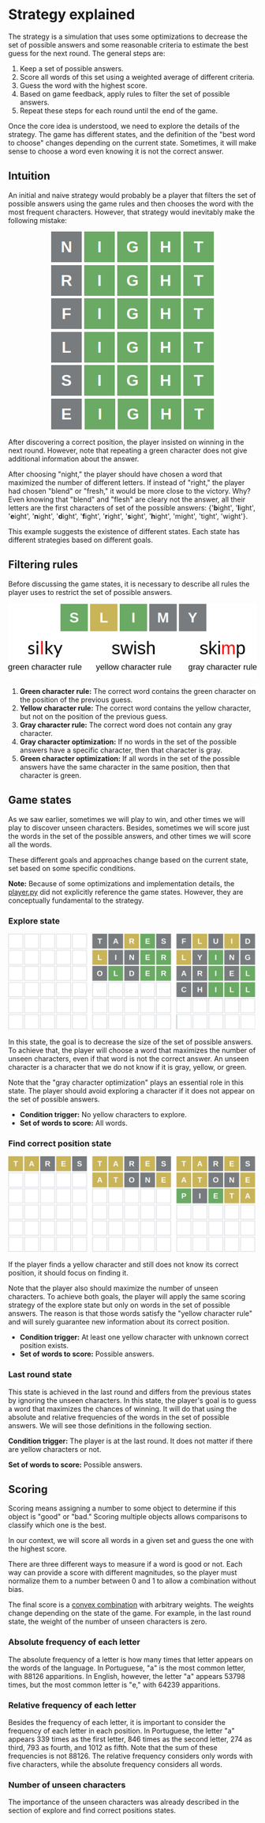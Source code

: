 # Strategy explained

The strategy is a simulation that uses some optimizations to decrease the set of possible answers and some reasonable criteria to estimate the best guess for the next round. The general steps are:

1. Keep a set of possible answers.
2. Score all words of this set using a weighted average of different criteria.
3. Guess the word with the highest score.
4. Based on game feedback, apply rules to filter the set of possible answers.
5. Repeat these steps for each round until the end of the game.

Once the core idea is understood, we need to explore the details of the strategy. The game has different states, and the definition of the "best word to choose" changes depending on the current state. Sometimes, it will make sense to choose a word even knowing it is not the correct answer.

## Intuition

An initial and naive strategy would probably be a player that filters the set of possible answers using the game rules and then chooses the word with the most frequent characters. However, that strategy would inevitably make the following mistake:

<div align="center">
    <img src="meta/case1_en.png">
</div>

After discovering a correct position, the player insisted on winning in the next round. However, note that repeating a green character does not give additional information about the answer.

After choosing "night," the player should have chosen a word that maximized the number of different letters. If instead of "right," the player had chosen "blend" or "fresh," it would be more close to the victory. Why? Even knowing that "blend" and "flesh" are cleary not the answer, all their letters are the first characters of set of the possible answers: {'**b**ight', '**l**ight', '**e**ight', '**n**ight', '**d**ight', '**f**ight', '**r**ight', '**s**ight', '**h**ight', 'might', 'tight', 'wight'}.

This example suggests the existence of different states. Each state has different strategies based on different goals.

## Filtering rules

Before discussing the game states, it is necessary to describe all rules the player uses to restrict the set of possible answers.

<div align="center">
    <img src="meta/filtering_rules.png">
</div>

1. **Green character rule:** The correct word contains the green character on the position of the previous guess.
2. **Yellow character rule:** The correct word contains the yellow character, but not on the position of the previous guess.
3. **Gray character rule:** The correct word does not contain any gray character.
4. **Gray character optimization:** If no words in the set of the possible answers have a specific character, then that character is gray.
5. **Green character optimization:** If all words in the set of the possible answers have the same character in the same position, then that character is green.

## Game states

As we saw earlier, sometimes we will play to win, and other times we will play to discover unseen characters. Besides, sometimes we will score just the words in the set of the possible answers, and other times we will score all the words.

These different goals and approaches change based on the current state, set based on some specific conditions.

**Note:** Because of some optimizations and implementation details, the [player.py](player.py) did not explicitly reference the game states. However, they are conceptually fundamental to the strategy.

### Explore state

<div align="center">
    <img src="meta/explore_state_example.png">
</div>

In this state, the goal is to decrease the size of the set of possible answers. To achieve that, the player will choose a word that maximizes the number of unseen characters, even if that word is not the correct answer. An unseen character is a character that we do not know if it is gray, yellow, or green.

Note that the "gray character optimization" plays an essential role in this state. The player should avoid exploring a character if it does not appear on the set of possible answers.

- **Condition trigger:** No yellow characters to explore.
- **Set of words to score:** All words.

### Find correct position state

<div align="center">
    <img src="meta/find_correct_position_state_example.png">
</div>

If the player finds a yellow character and still does not know its correct position, it should focus on finding it.

Note that the player also should maximize the number of unseen characters. To achieve both goals, the player will apply the same scoring strategy of the explore state but only on words in the set of possible answers. The reason is that those words satisfy the "yellow character rule" and will surely guarantee new information about its correct position.

- **Condition trigger:** At least one yellow character with unknown correct position exists.
- **Set of words to score:** Possible answers.

### Last round state

This state is achieved in the last round and differs from the previous states by ignoring the unseen characters. In this state, the player's goal is to guess a word that maximizes the chances of winning. It will do that using the absolute and relative frequencies of the words in the set of possible answers. We will see those definitions in the following section.

**Condition trigger:** The player is at the last round. It does not matter if there are yellow characters or not.

**Set of words to score:** Possible answers.

## Scoring

Scoring means assigning a number to some object to determine if this object is "good" or "bad." Scoring multiple objects allows comparisons to classify which one is the best.

In our context, we will score all words in a given set and guess the one with the highest score.

There are three different ways to measure if a word is good or not. Each way can provide a score with different magnitudes, so the player must normalize them to a number between 0 and 1 to allow a combination without bias.

The final score is a [convex combination](https://en.wikipedia.org/wiki/Convex_combination) with arbitrary weights. The weights change depending on the state of the game. For example, in the last round state, the weight of the number of unseen characters is zero.

### Absolute frequency of each letter

The absolute frequency of a letter is how many times that letter appears on the words of the language. In Portuguese, "a" is the most common letter, with 88126 apparitions. In English, however, the letter "a" appears 53798 times, but the most common letter is "e," with 64239 apparitions.

### Relative frequency of each letter

Besides the frequency of each letter, it is important to consider the frequency of each letter in each position. In Portuguese, the letter "a" appears 339 times as the first letter, 846 times as the second letter, 274 as third, 793 as fourth, and 1012 as fifth. Note that the sum of these frequencies is not 88126. The relative frequency considers only words with five characters, while the absolute frequency considers all words.

### Number of unseen characters

The importance of the unseen characters was already described in the section of explore and find correct positions states.